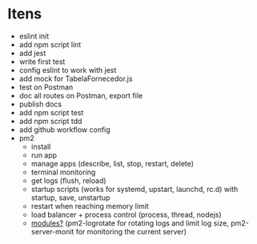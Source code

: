 # Itens
- eslint init
- add npm script lint
- add jest
- write first test
- config eslint to work with jest
- add mock for TabelaFornecedor.js
- test on Postman
- doc all routes on Postman, export file
- publish docs
- add npm script test
- add npm script tdd
- add github workflow config
- pm2
  - install
  - run app
  - manage apps (describe, list, stop, restart, delete)
  - terminal monitoring
  - get logs (flush, reload)
  - startup scripts (works for systemd, upstart, launchd, rc.d) with startup, save, unstartup
  - restart when reaching memory limit
  - load balancer + process control (process, thread, nodejs)
  - [modules?](https://github.com/Unitech/pm2#pm2-modules) (pm2-logrotate for rotating logs and limit log size, pm2-server-monit for monitoring the current server)
